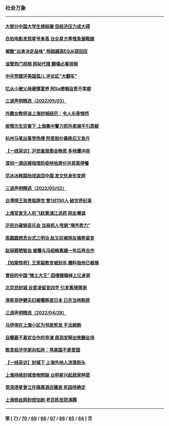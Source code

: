 ### 社会万象
---
#### [大部分中国大学生想结婚 但经济压力成大碍](../../pages/ncid282/n13729693.md?05080845) 
#### [合拍电影发现星爷身高 台女星方季惟急锯鞋跟](../../pages/ncid282/n13728997.md?05080845) 
#### [被酸“出身决定品味” 杨超越高EQ从容回应](../../pages/ncid282/n13727357.md?05080845) 
#### [油管热门视频 网站代理 翻墙必看视频](http://209.222.30.114:81/youtube.html?05080845)
#### [中共党媒评美国孤儿 评论区“大翻车”](../../pages/ncid282/n13726953.md?05080845) 
#### [忆从小被父母硬撑富养 阿Sa哽咽自责不孝顺](../../pages/ncid282/n13726528.md?05080845) 
#### [三退声明精选（2022/05/03）](../../pages/ncid282/n13726619.md?05080845) 
#### [外籍女教师谈上海封城经历：令人毛骨悚然](../../pages/ncid282/n13726338.md?05080845) 
#### [疫情次生灾害下 上海集中警力抓外卖骑手引质疑](../../pages/ncid282/n13726176.md?05080845) 
#### [杭州马某出事登热搜 阿里股价暴跌后又急升](../../pages/ncid282/n13726134.md?05080845) 
#### [【一线采访】沪民查居委会物资 多地爆冲突](../../pages/ncid282/n13726070.md?05080845) 
#### [深圳一酒店被指借防疫哄抬房价并恶意停餐](../../pages/ncid282/n13726003.md?05080845) 
#### [范冰冰韩国拍戏返回中国 发文忧身形变胖](../../pages/ncid282/n13725752.md?05080845) 
#### [三退声明精选（2022/05/02）](../../pages/ncid282/n13725703.md?05080845) 
#### [台湾棋王吴贵临辞世 曾1对150人 破世界纪录](../../pages/ncid282/n13725443.md?05080845) 
#### [上海官宣无人机飞跃黄浦江送药 网友嘲讽](../../pages/ncid282/n13725468.md?05080845) 
#### [沪民办砸锅音乐会 当局抓人甩锅“境外势力”](../../pages/ncid282/n13723970.md?05080845) 
#### [高圆圆想念台式三明治 赵又廷被网友搞笑留言](../../pages/ncid282/n13723648.md?05080845) 
#### [赵丽颖晒智齿 被曝与冯绍峰离婚一年后再合作](../../pages/ncid282/n13723633.md?05080845) 
#### [【拍案惊奇】王思聪敢言被封杀 爆料指他已被捕](../../pages/ncid282/n13723559.md?05080845) 
#### [曾经的中国“稀土大王” 因嗜赌输掉上亿身家](../../pages/ncid282/n13723521.md?05080845) 
#### [北京恐封城 谷爱凌留言四字 引发离境猜测](../../pages/ncid282/n13723349.md?05080845) 
#### [港星郑伊健夫妇被曝移居日本 已在当地购房](../../pages/ncid282/n13722835.md?05080845) 
#### [三退声明精选（2022/04/28）](../../pages/ncid282/n13723028.md?05080845) 
#### [马伊琍在上海小区为邻居剪发 手法娴熟](../../pages/ncid282/n13722752.md?05080845) 
#### [自曝最不喜欢合作的导演 周润发释由笑翻全场](../../pages/ncid282/n13722783.md?05080845) 
#### [敢言经济学家向松祚：骂美国不是爱国](../../pages/ncid282/n13722714.md?05080845) 
#### [【一线采访】封城下 上海外地人流落街头](../../pages/ncid282/n13722763.md?05080845) 
#### [上海持续封城食物短缺 众明星兴起居家种菜](../../pages/ncid282/n13722041.md?05080845) 
#### [资深港星曾江在隔离酒店骤逝 死因待确定](../../pages/ncid282/n13721952.md?05080845) 
#### [上海铁丝网封控加剧 老百姓民怨沸腾](../../pages/ncid282/n13721900.md?05080845) 

---
#### 第 [ [71](./71.md?05080845) / [70](./70.md?05080845) / [69](./69.md?05080845) / [68](./68.md?05080845) / [67](./67.md?05080845) / [66](./66.md?05080845) / [65](./65.md?05080845) / [64](./64.md?05080845) ] 页
